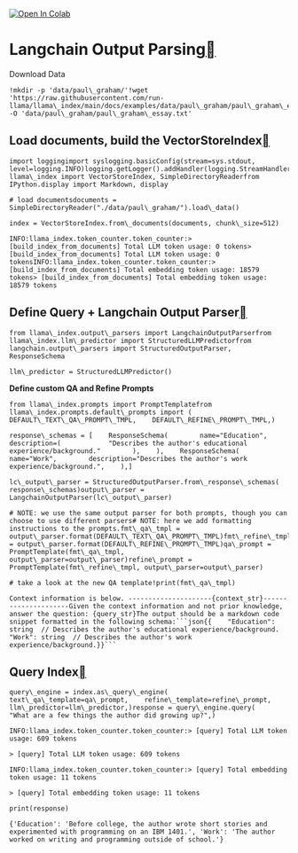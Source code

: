 [![Open In Colab](https://colab.research.google.com/assets/colab-badge.svg)](https://colab.research.google.com/github/run-llama/llama_index/blob/main/docs/examples/output_parsing/LangchainOutputParserDemo.ipynb)

Langchain Output Parsing[](#langchain-output-parsing "Permalink to this heading")
==================================================================================

Download Data


```
!mkdir -p 'data/paul\_graham/'!wget 'https://raw.githubusercontent.com/run-llama/llama\_index/main/docs/examples/data/paul\_graham/paul\_graham\_essay.txt' -O 'data/paul\_graham/paul\_graham\_essay.txt'
```
Load documents, build the VectorStoreIndex[](#load-documents-build-the-vectorstoreindex "Permalink to this heading")
---------------------------------------------------------------------------------------------------------------------


```
import loggingimport syslogging.basicConfig(stream=sys.stdout, level=logging.INFO)logging.getLogger().addHandler(logging.StreamHandler(stream=sys.stdout))from llama\_index import VectorStoreIndex, SimpleDirectoryReaderfrom IPython.display import Markdown, display
```

```
# load documentsdocuments = SimpleDirectoryReader("./data/paul\_graham/").load\_data()
```

```
index = VectorStoreIndex.from\_documents(documents, chunk\_size=512)
```

```
INFO:llama_index.token_counter.token_counter:> [build_index_from_documents] Total LLM token usage: 0 tokens> [build_index_from_documents] Total LLM token usage: 0 tokensINFO:llama_index.token_counter.token_counter:> [build_index_from_documents] Total embedding token usage: 18579 tokens> [build_index_from_documents] Total embedding token usage: 18579 tokens
```
Define Query + Langchain Output Parser[](#define-query-langchain-output-parser "Permalink to this heading")
------------------------------------------------------------------------------------------------------------


```
from llama\_index.output\_parsers import LangchainOutputParserfrom llama\_index.llm\_predictor import StructuredLLMPredictorfrom langchain.output\_parsers import StructuredOutputParser, ResponseSchema
```

```
llm\_predictor = StructuredLLMPredictor()
```
**Define custom QA and Refine Prompts**


```
from llama\_index.prompts import PromptTemplatefrom llama\_index.prompts.default\_prompts import (    DEFAULT\_TEXT\_QA\_PROMPT\_TMPL,    DEFAULT\_REFINE\_PROMPT\_TMPL,)
```

```
response\_schemas = [    ResponseSchema(        name="Education",        description=(            "Describes the author's educational experience/background."        ),    ),    ResponseSchema(        name="Work",        description="Describes the author's work experience/background.",    ),]
```

```
lc\_output\_parser = StructuredOutputParser.from\_response\_schemas(    response\_schemas)output\_parser = LangchainOutputParser(lc\_output\_parser)
```

```
# NOTE: we use the same output parser for both prompts, though you can choose to use different parsers# NOTE: here we add formatting instructions to the prompts.fmt\_qa\_tmpl = output\_parser.format(DEFAULT\_TEXT\_QA\_PROMPT\_TMPL)fmt\_refine\_tmpl = output\_parser.format(DEFAULT\_REFINE\_PROMPT\_TMPL)qa\_prompt = PromptTemplate(fmt\_qa\_tmpl, output\_parser=output\_parser)refine\_prompt = PromptTemplate(fmt\_refine\_tmpl, output\_parser=output\_parser)
```

```
# take a look at the new QA template!print(fmt\_qa\_tmpl)
```

```
Context information is below. ---------------------{context_str}---------------------Given the context information and not prior knowledge, answer the question: {query_str}The output should be a markdown code snippet formatted in the following schema:```json{{	"Education": string  // Describes the author's educational experience/background.	"Work": string  // Describes the author's work experience/background.}}```
```
Query Index[](#query-index "Permalink to this heading")
--------------------------------------------------------


```
query\_engine = index.as\_query\_engine(    text\_qa\_template=qa\_prompt,    refine\_template=refine\_prompt,    llm\_predictor=llm\_predictor,)response = query\_engine.query(    "What are a few things the author did growing up?",)
```

```
INFO:llama_index.token_counter.token_counter:> [query] Total LLM token usage: 609 tokens
```

```
> [query] Total LLM token usage: 609 tokens
```

```
INFO:llama_index.token_counter.token_counter:> [query] Total embedding token usage: 11 tokens
```

```
> [query] Total embedding token usage: 11 tokens
```

```
print(response)
```

```
{'Education': 'Before college, the author wrote short stories and experimented with programming on an IBM 1401.', 'Work': 'The author worked on writing and programming outside of school.'}
```
